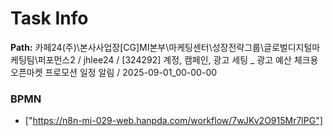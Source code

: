 # Task Info

**Path:** 카페24(주)\본사사업장\[CG]MI본부\마케팅센터\성장전략그룹\글로벌디지털마케팅팀\퍼포먼스2 / jhlee24 / [324292] 계정, 캠페인, 광고 세팅 _ 광고 예산 체크용 오픈마켓 프로모션 일정 알림 / 2025-09-01_00-00-00

### BPMN
- ["https://n8n-mi-029-web.hanpda.com/workflow/7wJKv2O915Mr7lPG"]

